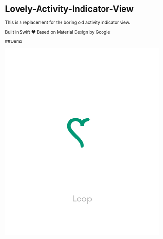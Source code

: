 # Lovely-Activity-Indicator-View

This is a replacement for the boring old activity indicator view. 

Built in Swift ❤️
Based on Material Design by Google

##Demo

![Alt text](/preview.png?raw=true "Preview Image 😀")
